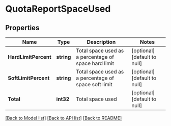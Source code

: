 # QuotaReportSpaceUsed

## Properties
Name | Type | Description | Notes
------------ | ------------- | ------------- | -------------
**HardLimitPercent** | **string** | Total space used as a percentage of space hard limit | [optional] [default to null]
**SoftLimitPercent** | **string** | Total space used as a percentage of space soft limit | [optional] [default to null]
**Total** | **int32** | Total space used | [optional] [default to null]

[[Back to Model list]](../README.md#documentation-for-models) [[Back to API list]](../README.md#documentation-for-api-endpoints) [[Back to README]](../README.md)


